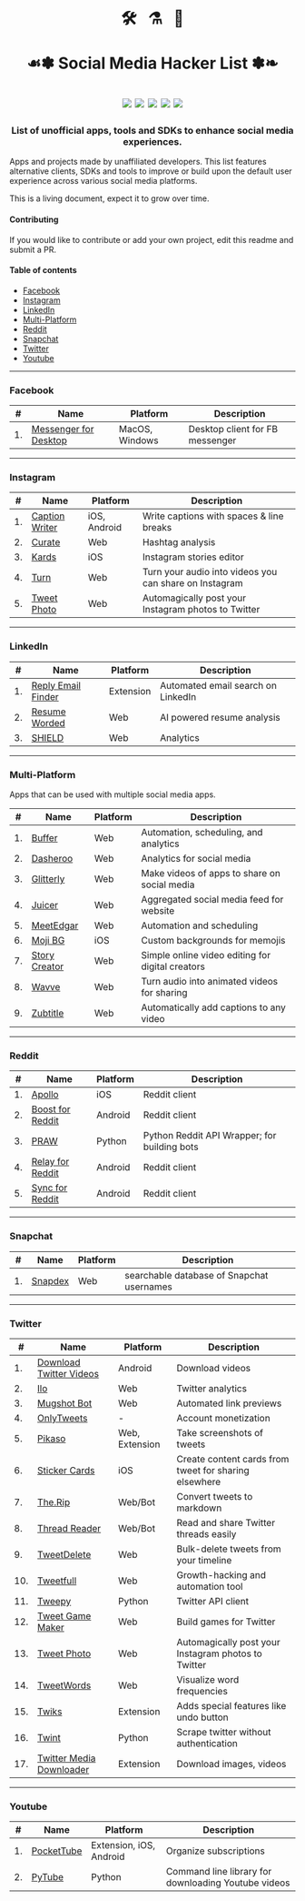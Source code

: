 <h1 align="center">
  🛠️ &nbsp; ⚗️ &nbsp; 🎉  
  <br/><br/>☙✽ Social Media Hacker List ✽❧ 
  <br/><br/>
  <img src='https://img.shields.io/github/last-commit/mobilefirstllc/better-social-media?style=flat-square'/>
  <img src='https://img.shields.io/badge/entries-43-orange?style=flat-square' />
  <img src='https://img.shields.io/github/contributors-anon/mobilefirstllc/better-social-media?style=flat-square'/>
  <img src='https://img.shields.io/badge/made%20with-Markdown-33A6B8.svg?style=flat-square'/>
  <img src='https://img.shields.io/badge/PRs-welcome-E87A90.svg?style=flat-square'/>
</h1>

<h3 align="center">List of unofficial apps, tools and SDKs to enhance social media experiences.</h3>

Apps and projects made by unaffiliated developers. This list features alternative clients, SDKs and tools to improve or build upon the default user experience across various social media platforms. 

This is a living document, expect it to grow over time. 

#### Contributing

If you would like to contribute or add your own project, edit this readme and submit a PR.

#### Table of contents

- [Facebook](#facebook) 
- [Instagram](#instagram) 
- [LinkedIn](#linkedin) 
- [Multi-Platform](#multi-platform)
- [Reddit](#reddit) 
- [Snapchat](#snapchat) 
- [Twitter](#twitter) 
- [Youtube](#youtube)

---

### Facebook

| # | Name | Platform | Description |
| --- | --- | --- | --- |
| 1. | [Messenger for Desktop](https://messengerfordesktop.com/) | MacOS, Windows |  Desktop client for FB messenger |

* * *

### Instagram

| # | Name | Platform | Description |
| --- | --- | --- | --- |
| 1. | [Caption Writer](https://www.captionwriter.app/) | iOS, Android | Write captions with spaces & line breaks | 
| 2. | [Curate](https://curate-app.com/) | Web | Hashtag analysis | 
| 3. | [Kards](https://apps.apple.com/us/app/apple-store/id1448729099) | iOS | Instagram stories editor | 
| 4. | [Turn](https://www.turn.audio/) | Web | Turn your audio into videos you can share on Instagram |
| 5. | [Tweet Photo](https://tweet.photo/) | Web | Automagically post your Instagram photos to Twitter |

* * *

### LinkedIn

| # | Name | Platform | Description |
| --- | --- | --- | --- |
| 1. | [Reply Email Finder](https://chrome.google.com/webstore/detail/reply-linkedin-email-find/amcdijdgmckgkkahhcobikllddfbfidi) | Extension | Automated email search on LinkedIn |
| 2. | [Resume Worded](https://resumeworded.com/linkedin-review/) | Web | AI powered resume analysis |
| 3. | [SHIELD](https://shieldapp.ai/) | Web | Analytics |

* * *

### Multi-Platform

Apps that can be used with multiple social media apps.

| # | Name | Platform | Description |
| --- | --- | --- | --- |
| 1. | [Buffer](https://buffer.com/) | Web | Automation, scheduling, and analytics |
| 2. | [Dasheroo](https://dasheroo.com) | Web | Analytics for social media |
| 3. | [Glitterly](https://www.glitterly.app/) | Web | Make videos of apps to share on social media |
| 4. | [Juicer](https://www.juicer.io/) | Web | Aggregated social media feed for website |
| 5. | [MeetEdgar](https://meetedgar.com/) | Web | Automation and scheduling |
| 6. | [Moji BG](https://apps.apple.com/app/id1533341787) | iOS | Custom backgrounds for memojis |
| 7. | [Story Creator](https://storycreatorapp.com/) | Web | Simple online video editing for digital creators |
| 8. | [Wavve](https://wavve.co/) | Web | Turn audio into animated videos for sharing |
| 9. | [Zubtitle](https://zubtitle.com/) | Web | Automatically add captions to any video |

* * *

### Reddit

| # | Name | Platform | Description |
| --- | --- | --- | --- |
| 1. | [Apollo](https://apolloapp.io/) | iOS | Reddit client |
| 2. | [Boost for Reddit](https://play.google.com/store/apps/details?id=com.rubenmayayo.reddit) | Android | Reddit client |
| 3. | [PRAW](https://github.com/tweepy/tweepy) | Python | Python Reddit API Wrapper; for building bots |
| 4. | [Relay for Reddit](https://play.google.com/store/apps/details?id=free.reddit.news) | Android | Reddit client |
| 5. | [Sync for Reddit](https://play.google.com/store/apps/details?id=com.laurencedawson.reddit_sync) | Android | Reddit client |


* * * 

### Snapchat

| # | Name | Platform | Description |
| --- | --- | --- | --- |
| 1. | [Snapdex](https://snapdex.com/) | Web | searchable database of Snapchat usernames | 

* * *

### Twitter

| # | Name | Platform | Description |
| --- | --- | --- | --- |
| 1. | [Download Twitter Videos](https://play.google.com/store/apps/details?id=tweeter.gif.twittervideodownloader) | Android | Download videos |
| 2. | [Ilo](http://ilo.so/) | Web | Twitter analytics |
| 3. | [Mugshot Bot](https://www.mugshotbot.com/) | Web | Automated link previews |
| 4. | [OnlyTweets](https://onlytweets.co/) | - | Account monetization |
| 5. | [Pikaso](https://pikaso.me/) | Web, Extension | Take screenshots of tweets |
| 6. | [Sticker Cards](https://apps.apple.com/us/app/id1522226018) | iOS | Create content cards from tweet for sharing elsewhere |
| 7. | [The.Rip](https://the.rip/) | Web/Bot | Convert tweets to markdown |
| 8. | [Thread Reader](https://threadreaderapp.com/) | Web/Bot | Read and share Twitter threads easily |  
| 9. | [TweetDelete](https://tweetdelete.net/) | Web | Bulk-delete tweets from your timeline | 
| 10. | [Tweetfull](https://tweetfull.com/) | Web | Growth-hacking and automation tool |
| 11. | [Tweepy](https://github.com/tweepy/tweepy) | Python | Twitter API client |
| 12. | [Tweet Game Maker](https://tweetgamemaker.mobilefirst.me/) | Web | Build games for Twitter |
| 13. | [Tweet Photo](https://tweet.photo/) | Web | Automagically post your Instagram photos to Twitter |
| 14. | [TweetWords](https://tweetword.com/) | Web | Visualize word frequencies |
| 15. | [Twiks](https://twiks.pro/) | Extension | Adds special features like undo button |
| 16. | [Twint](https://github.com/twintproject/twint) | Python | Scrape twitter without authentication | 
| 17. | [Twitter Media Downloader](https://chrome.google.com/webstore/detail/cblpjenafgeohmnjknfhpdbdljfkndig) | Extension | Download images, videos |

* * *

### Youtube

| # | Name | Platform | Description |
| --- | --- | --- | --- |
| 1. | [PocketTube](https://yousub.info/) | Extension, iOS, Android | Organize subscriptions |
| 2. | [PyTube](https://github.com/nficano/pytube) | Python | Command line library for downloading Youtube videos |
